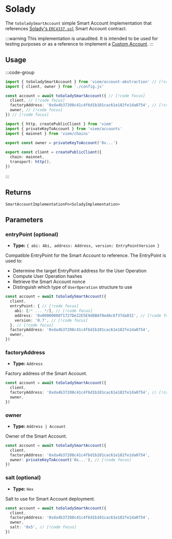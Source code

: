 # Solady

The `toSoladySmartAccount` simple Smart Account Implementation that references [Solady's `ERC4337.sol`](https://github.com/Vectorized/solady/blob/main/src/accounts/ERC4337.sol) Smart Account contract.

:::warning
This implementation is unaudited. It is intended to be used for testing purposes or as a reference to implement a [Custom Account](/account-abstraction/accounts/smart/toSmartAccount).
:::

## Usage

:::code-group

```ts twoslash [example.ts]
import { toSoladySmartAccount } from 'viem/account-abstraction' // [!code focus]
import { client, owner } from './config.js'

const account = await toSoladySmartAccount({ // [!code focus]
  client, // [!code focus]
  factoryAddress: '0xda4b37208c41c4f6d1b101cac61e182fe1da0754', // [!code focus]
  owner, // [!code focus]
}) // [!code focus]
```

```ts twoslash [config.ts] filename="config.ts"
import { http, createPublicClient } from 'viem'
import { privateKeyToAccount } from 'viem/accounts'
import { mainnet } from 'viem/chains'

export const owner = privateKeyToAccount('0x...')
 
export const client = createPublicClient({
  chain: mainnet,
  transport: http(),
})
```

:::

## Returns

`SmartAccountImplementationFn<SoladyImplementation>`

## Parameters

### entryPoint (optional)

- **Type:** `{ abi: Abi, address: Address, version: EntryPointVersion }`

Compatible EntryPoint for the Smart Account to reference. The EntryPoint is used
to:

- Determine the target EntryPoint address for the User Operation
- Compute User Operation hashes
- Retrieve the Smart Account nonce
- Distinguish which type of `UserOperation` structure to use

```ts
const account = await toSoladySmartAccount({
  client,
  entryPoint: { // [!code focus]
    abi: [/* ... */], // [!code focus]
    address: '0x0000000071727De22E5E9d8BAf0edAc6f37da032', // [!code focus]
    version: '0.7', // [!code focus]
  }, // [!code focus]
  factoryAddress: '0xda4b37208c41c4f6d1b101cac61e182fe1da0754',
  owner,
})
```

### factoryAddress

- **Type:** `Address`

Factory address of the Smart Account.

```ts
const account = await toSoladySmartAccount({
  client,
  factoryAddress: '0xda4b37208c41c4f6d1b101cac61e182fe1da0754', // [!code focus]
  owner,
})
```

### owner

- **Type:** `Address | Account`

Owner of the Smart Account.

```ts
const account = await toSoladySmartAccount({
  client,
  factoryAddress: '0xda4b37208c41c4f6d1b101cac61e182fe1da0754',
  owner: privateKeyToAccount('0x...'), // [!code focus]
})
```

### salt (optional)

- **Type:** `Hex`

Salt to use for Smart Account deployment.

```ts
const account = await toSoladySmartAccount({
  client,
  factoryAddress: '0xda4b37208c41c4f6d1b101cac61e182fe1da0754',
  owner,
  salt: '0x5', // [!code focus]
})
```
